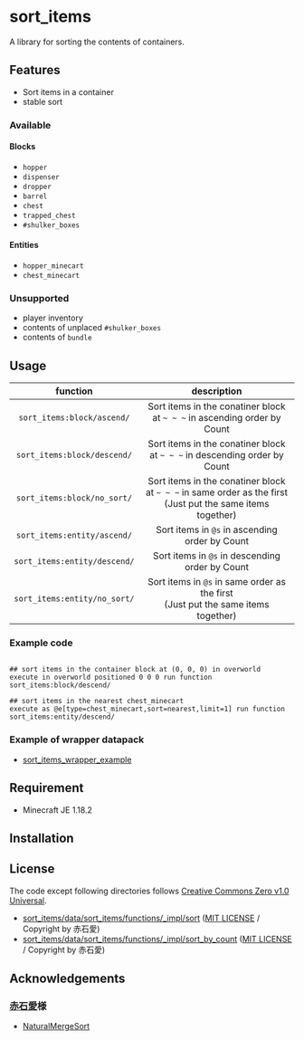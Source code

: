 sort_items
==

A library for sorting the contents of containers.

## Features

- Sort items in a container
- stable sort

### Available

#### Blocks

- `hopper`
- `dispenser`
- `dropper`
- `barrel`
- `chest`
- `trapped_chest`
- `#shulker_boxes`

#### Entities

- `hopper_minecart`
- `chest_minecart`

### Unsupported
- player inventory
- contents of unplaced `#shulker_boxes`
- contents of `bundle`

## Usage

|function|description|
|:-:|:-:|
|`sort_items:block/ascend/`|Sort items in the conatiner block at `~ ~ ~` in ascending order by Count|
|`sort_items:block/descend/`|Sort items in the conatiner block at `~ ~ ~` in descending order by Count|
|`sort_items:block/no_sort/`|Sort items in the conatiner block at `~ ~ ~` in same order as the first<br>(Just put the same items together)|
|`sort_items:entity/ascend/`|Sort items in `@s` in ascending order by Count|
|`sort_items:entity/descend/`|Sort items in `@s` in descending order by Count|
|`sort_items:entity/no_sort/`|Sort items in `@s` in same order as the first<br>(Just put the same items together)|

### Example code

```mcfunction

## sort items in the container block at (0, 0, 0) in overworld
execute in overworld positioned 0 0 0 run function sort_items:block/descend/

## sort items in the nearest chest_minecart
execute as @e[type=chest_minecart,sort=nearest,limit=1] run function sort_items:entity/descend/
```

### Example of wrapper datapack

- [sort_items_wrapper_example](./sort_items_wrapper_example)

## Requirement

- Minecraft JE 1.18.2

## Installation

## License
The code except following directories follows [Creative Commons Zero v1.0 Universal](LICENSE).

- [sort_items/data/sort_items/functions/_impl/sort](sort_items/data/sort_items/functions/_impl/sort) ([MIT LICENSE](data/sort_items/functions/_impl/sort/LICENSE) / Copyright by 赤石愛)
- [sort_items/data/sort_items/functions/_impl/sort_by_count](sort_items/data/sort_items/functions/_impl/sort_by_count) ([MIT LICENSE](sort_items/data/sort_items/functions/_impl/sort/LICENSE) / Copyright by 赤石愛)

## Acknowledgements

### [赤石愛](https://github.com/Ai-Akaishi)様
- [NaturalMergeSort](https://github.com/Ai-Akaishi/NaturalMergeSort)

